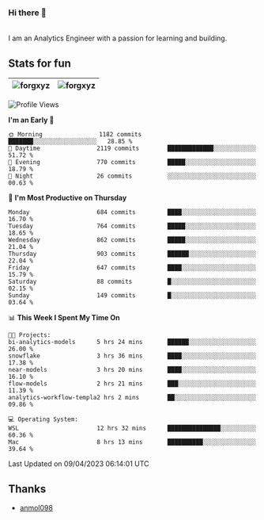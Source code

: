 ### Hi there 👋
<br>
I am an Analytics Engineer with a passion for learning and building.

## Stats for fun

| <img align="center" src="https://github-readme-streak-stats.herokuapp.com/?user=forgxyz&theme=tokyonight" alt="forgxyz" /> | <img align="center" src="https://github-readme-stats.vercel.app/api?username=forgxyz&theme=tokyonight&show_icons=true" alt="forgxyz" /> |
| ------------- |------------- |

<!--START_SECTION:waka-->
![Profile Views](http://img.shields.io/badge/Profile%20Views-7-blue)

**I'm an Early 🐤** 

```text
🌞 Morning                1182 commits        ███████░░░░░░░░░░░░░░░░░░   28.85 % 
🌆 Daytime                2119 commits        █████████████░░░░░░░░░░░░   51.72 % 
🌃 Evening                770 commits         █████░░░░░░░░░░░░░░░░░░░░   18.79 % 
🌙 Night                  26 commits          ░░░░░░░░░░░░░░░░░░░░░░░░░   00.63 % 
```
📅 **I'm Most Productive on Thursday** 

```text
Monday                   684 commits         ████░░░░░░░░░░░░░░░░░░░░░   16.70 % 
Tuesday                  764 commits         █████░░░░░░░░░░░░░░░░░░░░   18.65 % 
Wednesday                862 commits         █████░░░░░░░░░░░░░░░░░░░░   21.04 % 
Thursday                 903 commits         ██████░░░░░░░░░░░░░░░░░░░   22.04 % 
Friday                   647 commits         ████░░░░░░░░░░░░░░░░░░░░░   15.79 % 
Saturday                 88 commits          █░░░░░░░░░░░░░░░░░░░░░░░░   02.15 % 
Sunday                   149 commits         █░░░░░░░░░░░░░░░░░░░░░░░░   03.64 % 
```


📊 **This Week I Spent My Time On** 

```text
🐱‍💻 Projects: 
bi-analytics-models      5 hrs 24 mins       ██████░░░░░░░░░░░░░░░░░░░   26.00 % 
snowflake                3 hrs 36 mins       ████░░░░░░░░░░░░░░░░░░░░░   17.38 % 
near-models              3 hrs 20 mins       ████░░░░░░░░░░░░░░░░░░░░░   16.10 % 
flow-models              2 hrs 21 mins       ███░░░░░░░░░░░░░░░░░░░░░░   11.39 % 
analytics-workflow-templa2 hrs 2 mins        ██░░░░░░░░░░░░░░░░░░░░░░░   09.86 % 

💻 Operating System: 
WSL                      12 hrs 32 mins      ███████████████░░░░░░░░░░   60.36 % 
Mac                      8 hrs 13 mins       ██████████░░░░░░░░░░░░░░░   39.64 % 
```


 Last Updated on 09/04/2023 06:14:01 UTC
<!--END_SECTION:waka-->

## Thanks
 - [anmol098](https://github.com/anmol098/waka-readme-stats/)
